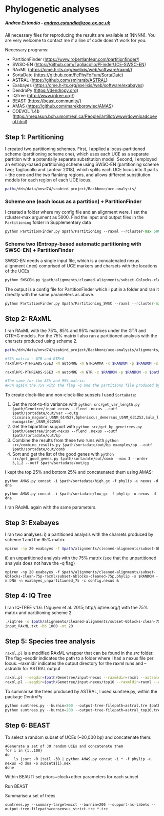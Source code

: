 # Phylogenetic analyses

##### Andrea Estandia - andrea.estandia@zoo.ox.ac.uk

All necessary files for reproducing the results are available at [NNNN]. You are very welcome to contact me if a line of code doesn’t work for you.

Necessary programs: 

* PartitionFinder (https://www.robertlanfear.com/partitionfinder/)
* SWSC-EN (https://github.com/Tagliacollo/PFinderUCE-SWSC-EN)
* RAxML (https://cme.h-its.org/exelixis/web/software/raxml/)
* SortaDate (https://github.com/FePhyFoFum/SortaDate)
* ASTRAL  (https://github.com/smirarab/ASTRAL)
* Exabayes (https://cme.h-its.org/exelixis/web/software/exabayes)
* DendroPy (https://dendropy.org)
* IQTree (http://www.iqtree.org/)
* BEAST  (https://beast.community/)
* AMAS (https://github.com/marekborowiec/AMAS)
* COEVOL 1.4b (https://megasun.bch.umontreal.ca/People/lartillot/www/downloadcoevol.html)

## Step 1: Partitioning 

I created two partitioning schemes. First, I applied a locus-partitioned scheme (partitioning scheme one), which uses each UCE as a separate partition with a potentially separate substitution model. Second, I employed an entropy-based partitioning scheme using SWSC-EN (partitioning scheme two; Tagliacollo and Lanfear 2018)⁠, which splits each UCE locus into 3 parts – the core and the two flanking regions, and allows different substitution models for each region of each UCE locus.

```bash
path=/ddn/data/xnvd74/seabird_project/Backbone/uce-analysis/
```

### Scheme one (each locus as a partition) + PartitionFinder

I created a folder where my config file and an alignment were. I set the rcluster-max argument as 5000. Find the input and output files in the `Partitioning` folder in Supplementary data 

```python
python PartitionFinder.py $path/Partitioning --raxml --rcluster-max 5000
```

### Scheme two (Entropy-based automatic partitioning with SWSC-EN) + PartitionFinder

SWSC-EN needs a single input file, which is a concatenated nexus alignment (.nex) comprised of UCE markers and charsets with the locations of the UCEs

```python
python SWSCEN.py $path/alignments/cleaned-alignments/subset-Gblocks-clean-75p-raxml/subset-Gblocks-cleaned-75p.nex
```

The output is a config file for PartitionFinder which I put in a folder and ran it directly with the same parameters as above. 

``` python
python PartitionFinder.py $path/Partitioning_SWSC --raxml --rcluster-max 5000
```

## Step 2: RAxML

I ran RAxML with the 75%, 85% and 95% matrices under the GTR and GTR+G models. For the 75% matrix I also ran a partitioned analysis with the charsets produced using scheme 2.

```bash
path=/ddn/data/xnvd74/seabird_project/Backbone/uce-analysis/alignments/cleaned-alignments/subset-Gblocks-clean-75p-raxml/

#75% matrix - GTR and GTR+G
raxmlHPC-PTHREADS-SSE3 -N autoMRE -m GTRGAMMA -x $RANDOM -p $RANDOM -s $path/alignments/cleaned-alignments/subset-Gblocks-clean-75p-raxml/subset-Gblocks-cleaned-75p.phylip -T 40 -n 75_GTRGAMMA &

raxmlHPC-PTHREADS-SSE3 -N autoMRE -m GTR -x $RANDOM -p $RANDOM -s $path/alignments/cleaned-alignments/subset-Gblocks-clean-75p-raxml/subset-Gblocks-cleaned-75p.phylip -T 40 -n 75_GTR &

#The same for the 85% and 95% matrix.
#Run again the 75% with the flag -q and the partitions file produced by SWSC-EN

```

To create clock-like and non-clock-like subsets I used `SortaDate`:

1. Get the root-to-tip variance with `python src/get_var_length.py $path/Genetree/input-nexus --flend .nexus --outf $path/sortadate/out/var --outg Cicoinia_maguari_USNM_614527,Spheniscus_demersus_USNM_631252,Sula_leucogaster_USNM_622596`
2. Get the bipartition support with `python src/get_bp_genetrees.py $path/Genetree/input-nexus --flend .nexus --outf $path/sortadate/out/bp`
3. Combine the results from these two runs with `python src/combine_results.py $path/sortadate/out/bp examples/bp --outf $path/sortadate/out/comb`
4. Sort and get the list of the good genes with `python src/get_good_genes.py $path/sortadate/out/comb --max 3 --order 3,1,2 --outf $path/sortadate/out/gg`

I kept the top 25% and bottom 25% and concatenated them using AMAS:

`python AMAS.py concat -i $path/sortadate/high_gc -f phylip -u nexus -d dna`

`python AMAS.py concat -i $path/sortadate/low_gc -f phylip -u nexus -d dna`

I ran RAxML again with the same parameters.

## Step 3: Exabayes

I ran two analyses: i) a partitioned analysis with the charsets produced by scheme 1 and the 95% matrix

```bash
mpirun -np 20 exabayes -f $path/alignments/cleaned-alignments/subset-Gblocks-clean-95p-raxml/subset-Gblocks-cleaned-95p.phylip -q aln.part -s $RANDOM -m DNA -n exabayes_partitioned_95 -c config.nexus &
```

ii) an unpartitioned analysis with the 75% matrix (see that the unpartitioned analysis does not have the -q flag)

```
mpirun -np 20 exabayes -f $path/alignments/cleaned-alignments/subset-Gblocks-clean-75p-raxml/subset-Gblocks-cleaned-75p.phylip -s $RANDOM -m DNA -n exabayes_unpartitioned_75 -c config.nexus &
```

## Step 4: IQ Tree

I ran IQ-TREE v.1.6. (Nguyen et al. 2015; http//:iqtree.org/) with the 75% matrix and partitioning scheme 2. 

```bash
./iqtree -s $path/alignments/cleaned-alignments/subset-Gblocks-clean-75p-raxml/subset-Gblocks-cleaned-75p.phylip -spp $path/PartitionFinder/analysis/input_RAxML.txt
input_RAxML.txt -bb 1000 -nt 20
```

## Step 5: Species tree analysis

`raxml.pl` is a modified RAxML wrapper that can be found in the *src* folder. The flag –seqdir indicates the path to a folder where I had a nexus file per locus. –raxmldir indicates the output directory for the raxml runs and –astraldir for ASTRAL output

```bash
raxml.pl --seqdir=$path/Genetree/input-nexus --raxmldir=raxml --astraldir=$path/astral/astral_all
raxml.pl --seqdir=$path/Genetree/input-nexus/top10 --raxmldir=raxml --astraldir=$path/astral/astral_top10
```

To summarise the trees produced by ASTRAL, I used sumtree.py, within the package DentroPy

``` python
python sumtrees.py --burnin=200 --output-tree-filepath=astral.tre $path/astral/astral_all/*
python sumtrees.py --burnin=200 --output-tree-filepath=astral_top10.tre $path/astral/top10/*
```

## Step 6: BEAST

To select a random subset of UCEs (~20,000 bp) and concatenate them:

```
#Generate a set of 30 random UCEs and concatenate them 
for i in {1..100}
do
	ls |sort -R |tail -30 | python AMAS.py concat -i * -f phylip -u nexus -d dna -o subset${i}.nex
done
```

Within BEAUTI set priors+clock+other parameters for each subset

Run BEAST

Summarise a set of trees

```
sumtrees.py --summary-target=mcct --burnin=200 --support-as-labels --output-tree-filepath=consensus_strict.tre *.tre
```

